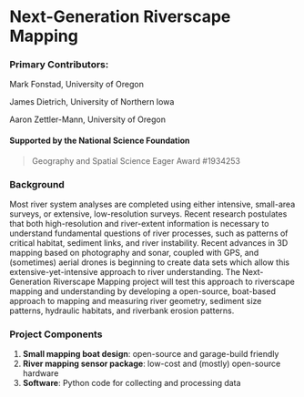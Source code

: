 # Next-Generation Riverscape Mapping
### Primary Contributors:

Mark Fonstad, University of Oregon

James Dietrich, University of Northern Iowa

Aaron Zettler-Mann, University of Oregon

#### Supported by the National Science Foundation
> Geography and Spatial Science Eager Award #1934253

### Background
Most river system analyses are completed using either intensive, small-area surveys, or extensive, low-resolution surveys. Recent research postulates that both high-resolution and river-extent information is necessary to understand fundamental questions of river processes, such as patterns of critical habitat, sediment links, and river instability. Recent advances in 3D mapping based on photography and sonar, coupled with GPS, and (sometimes) aerial drones is beginning to create data sets which allow this extensive-yet-intensive approach to river understanding. The Next-Generation Riverscape Mapping project will test this approach to riverscape mapping and understanding by developing a open-source, boat-based approach to mapping and measuring  river geometry, sediment size patterns, hydraulic habitats, and riverbank erosion patterns.

### Project Components
 1. **Small mapping boat design**: open-source and garage-build friendly
 2. **River mapping sensor package**: low-cost and (mostly) open-source hardware
 3. **Software**: Python code for collecting and processing data
